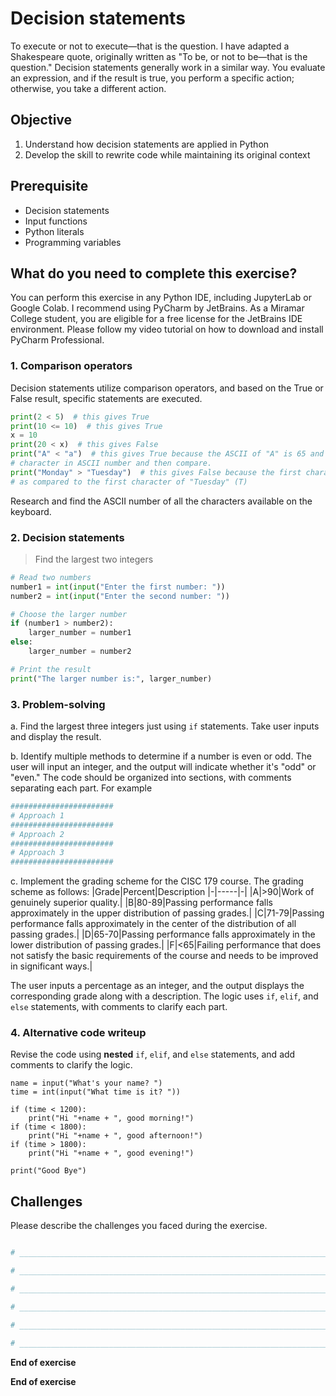 # Decision statements

To execute or not to execute—that is the question. I have adapted a Shakespeare quote, originally written as "To be, or not to be—that is the question." Decision statements generally work in a similar way. You evaluate an expression, and if the result is true, you perform a specific action; otherwise, you take a different action.

## Objective

1. Understand how decision statements are applied in Python
2. Develop the skill to rewrite code while maintaining its original context

## Prerequisite

- Decision statements
- Input functions
- Python literals
- Programming variables

## What do you need to complete this exercise?

You can perform this exercise in any Python IDE, including JupyterLab or Google Colab.
I recommend using PyCharm by JetBrains. As a Miramar College student, you are eligible for a free license for the JetBrains IDE environment. 
Please follow my video tutorial on how to download and install PyCharm Professional. 

### 1. Comparison operators
Decision statements utilize comparison operators, and based on the True or False result, specific statements are executed.

```python
print(2 < 5)  # this gives True
print(10 <= 10)  # this gives True
x = 10 
print(20 < x)  # this gives False
print("A" < "a")  # this gives True because the ASCII of "A" is 65 and "a" is 97. The Python interpreter converts the
# character in ASCII number and then compare.
print("Monday" > "Tuesday")  # this gives False because the first character of "Monday" (M) has a lower ASCII value
# as compared to the first character of "Tuesday" (T)
```

Research and find the ASCII number of all the characters available on the keyboard.

### 2. Decision statements

> Find the largest two integers

```python
# Read two numbers
number1 = int(input("Enter the first number: "))
number2 = int(input("Enter the second number: "))

# Choose the larger number
if (number1 > number2):
    larger_number = number1
else:
    larger_number = number2

# Print the result
print("The larger number is:", larger_number)

```

### 3. Problem-solving
a. Find the largest three integers just using ```if``` statements. Take user inputs and display the result. 

b. Identify multiple methods to determine if a number is even or odd. The user will input an integer, and the output will indicate whether it's "odd" or "even." The code should be organized into sections, with comments separating each part. For example

```python
#######################
# Approach 1
#######################
# Approach 2
#######################
# Approach 3
#######################
```
c. Implement the grading scheme for the CISC 179 course. The grading scheme as follows:
|Grade|Percent|Description
|-|-----|-|
|A|>90|Work of genuinely superior quality.|
|B|80-89|Passing performance falls approximately in the upper distribution of passing grades.|
|C|71-79|Passing performance falls approximately in the center of the distribution of all passing grades.|
|D|65-70|Passing performance falls approximately in the lower distribution of passing grades.|
|F|<65|Failing performance that does not satisfy the basic requirements of the course and needs to be improved in significant ways.|

The user inputs a percentage as an integer, and the output displays the corresponding grade along with a description. The logic uses ```if```, ```elif```, and ```else``` statements, with comments to clarify each part.

### 4. Alternative code writeup
Revise the code using **nested** ```if```, ```elif```, and ```else``` statements, and add comments to clarify the logic.
```
name = input("What's your name? ")
time = int(input("What time is it? "))

if (time < 1200):
    print("Hi "+name + ", good morning!")
if (time < 1800):
    print("Hi "+name + ", good afternoon!")
if (time > 1800):
    print("Hi "+name + ", good evening!")

print("Good Bye")
```

## Challenges

Please describe the challenges you faced during the exercise.

```python

# _________________________________________________________________________________________________

# _________________________________________________________________________________________________

# _________________________________________________________________________________________________

# _________________________________________________________________________________________________

# _________________________________________________________________________________________________

# _________________________________________________________________________________________________

```

**End of exercise**

  

**End of exercise**


